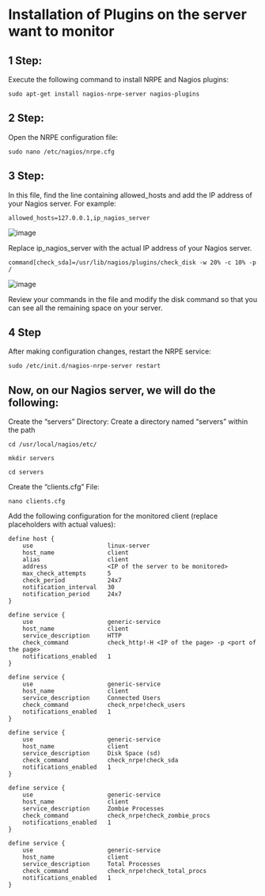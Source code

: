 Installation of Plugins on the server want to monitor
============

## 1 Step:
Execute the following command to install NRPE and Nagios plugins:

    sudo apt-get install nagios-nrpe-server nagios-plugins

## 2 Step:
Open the NRPE configuration file:

    sudo nano /etc/nagios/nrpe.cfg

## 3 Step:
In this file, find the line containing allowed_hosts and add the IP address of your Nagios server. For example:

    allowed_hosts=127.0.0.1,ip_nagios_server

![image](https://github.com/marcos65333/Nagios-monitoring-guide/assets/87570461/c5999dde-352a-4182-b3a1-35cc289c7df9)


Replace ip_nagios_server with the actual IP address of your Nagios server.
    
    command[check_sda]=/usr/lib/nagios/plugins/check_disk -w 20% -c 10% -p /

![image](https://github.com/marcos65333/Nagios-monitoring-guide/assets/87570461/191bb9c4-95e3-43d8-9b95-e24574c2bf59)



Review your commands in the file and modify the disk command so that you can see all the remaining space on your server.



## 4 Step
After making configuration changes, restart the NRPE service:

    sudo /etc/init.d/nagios-nrpe-server restart


## Now, on our Nagios server, we will do the following:
Create the “servers” Directory:
Create a directory named “servers” within the path

    cd /usr/local/nagios/etc/

    mkdir servers

    cd servers
Create the “clients.cfg” File:

    nano clients.cfg

Add the following configuration for the monitored client (replace placeholders with actual values):

    define host {
        use                     linux-server
        host_name               client
        alias                   client
        address                 <IP of the server to be monitored>
        max_check_attempts      5
        check_period            24x7
        notification_interval   30
        notification_period     24x7
    }

    define service {
        use                     generic-service
        host_name               client
        service_description     HTTP
        check_command           check_http!-H <IP of the page> -p <port of the page>
        notifications_enabled   1
    }

    define service {
        use                     generic-service
        host_name               client
        service_description     Connected Users
        check_command           check_nrpe!check_users
        notifications_enabled   1
    }    

    define service {
        use                     generic-service
        host_name               client
        service_description     Disk Space (sd)
        check_command           check_nrpe!check_sda
        notifications_enabled   1
    }

    define service {
        use                     generic-service
        host_name               client
        service_description     Zombie Processes
        check_command           check_nrpe!check_zombie_procs
        notifications_enabled   1
    }

    define service {
        use                     generic-service
        host_name               client
        service_description     Total Processes
        check_command           check_nrpe!check_total_procs
        notifications_enabled   1
    }
